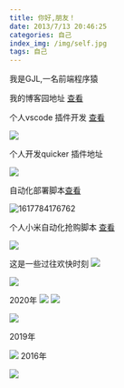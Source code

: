 ```yaml
---
title: 你好,朋友！
date: 2013/7/13 20:46:25
categories: 自己
index_img: /img/self.jpg
tags: 自己
---
```

我是GJL,一名前端程序猿

我的博客园地址  [查看](https://www.cnblogs.com/byksj/)

个人vscode 插件开发   [查看](https://marketplace.visualstudio.com/search?term=gjl&target=VSCode&category=All%20categories&sortBy=Relevance/)

![](cj.png)

个人开发quicker 插件地址

![](qk.png)



自动化部署脚本[查看](https://www.npmjs.com/package/depoly-gjl)

![1617784176762](1617784176762.png)

个人小米自动化抢购脚本  [查看](https://www.cnblogs.com/byksj/p/14504972.html)

![](1321821-20210309131947639-1780952264.gif)

这是一些过往欢快时刻
![](1.png)

![](ps2.jpg)

2020年
![](tq.jpg)
![](rb.jpg)

![](ps.jpg)

2019年

![](wl.jpg)
2016年

![](lw.jpg)
